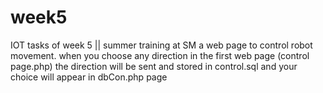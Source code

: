 # week5
IOT tasks of week 5 || summer training at SM
a web page to control robot movement.
when you choose any direction in the first web page (control page.php) the direction will be sent and stored in control.sql and your choice will appear in dbCon.php page


